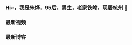 ###  Hi~，我是朱烨，95后，男生，老家铁岭，现居杭州 👋


### 最新视频
<!--  BILIBILI:START -->
<!--  BILIBILI:END -->

### 最新博客
<!-- BLOG-POST-LIST:START -->
<!-- BLOG-POST-LIST:END -->
